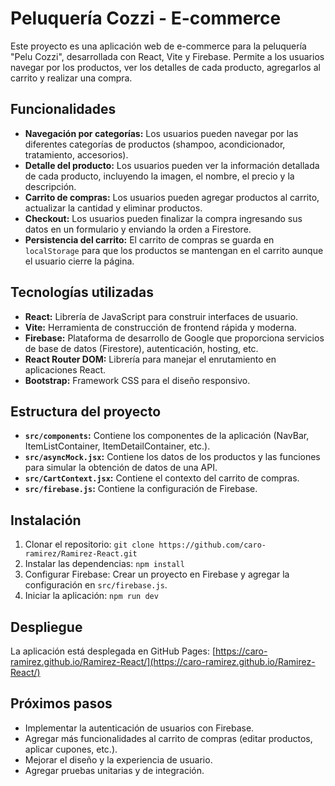 # Peluquería Cozzi - E-commerce

Este proyecto es una aplicación web de e-commerce para la peluquería "Pelu Cozzi", desarrollada con React, Vite y Firebase. Permite a los usuarios navegar por los productos, ver los detalles de cada producto, agregarlos al carrito y realizar una compra.

## Funcionalidades

* **Navegación por categorías:** Los usuarios pueden navegar por las diferentes categorías de productos (shampoo, acondicionador, tratamiento, accesorios).
* **Detalle del producto:**  Los usuarios pueden ver la información detallada de cada producto, incluyendo la imagen, el nombre, el precio y la descripción.
* **Carrito de compras:** Los usuarios pueden agregar productos al carrito, actualizar la cantidad y eliminar productos.
* **Checkout:** Los usuarios pueden finalizar la compra ingresando sus datos en un formulario y enviando la orden a Firestore.
* **Persistencia del carrito:** El carrito de compras se guarda en `localStorage` para que los productos se mantengan en el carrito aunque el usuario cierre la página.

## Tecnologías utilizadas

* **React:** Librería de JavaScript para construir interfaces de usuario.
* **Vite:** Herramienta de construcción de frontend rápida y moderna.
* **Firebase:** Plataforma de desarrollo de Google que proporciona servicios de base de datos (Firestore), autenticación, hosting, etc.
* **React Router DOM:** Librería para manejar el enrutamiento en aplicaciones React.
* **Bootstrap:** Framework CSS para el diseño responsivo.

## Estructura del proyecto

* **`src/components`:** Contiene los componentes de la aplicación (NavBar, ItemListContainer, ItemDetailContainer, etc.).
* **`src/asyncMock.jsx`:**  Contiene los datos de los productos y las funciones para simular la obtención de datos de una API.
* **`src/CartContext.jsx`:**  Contiene el contexto del carrito de compras.
* **`src/firebase.js`:**  Contiene la configuración de Firebase.

## Instalación

1. Clonar el repositorio: `git clone https://github.com/caro-ramirez/Ramirez-React.git`
2. Instalar las dependencias: `npm install`
3. Configurar Firebase: Crear un proyecto en Firebase y agregar la configuración en `src/firebase.js`.
4. Iniciar la aplicación: `npm run dev`

## Despliegue

La aplicación está desplegada en GitHub Pages: [https://caro-ramirez.github.io/Ramirez-React/](https://caro-ramirez.github.io/Ramirez-React/)

## Próximos pasos

* Implementar la autenticación de usuarios con Firebase.
* Agregar más funcionalidades al carrito de compras (editar productos, aplicar cupones, etc.).
* Mejorar el diseño y la experiencia de usuario.
* Agregar pruebas unitarias y de integración.